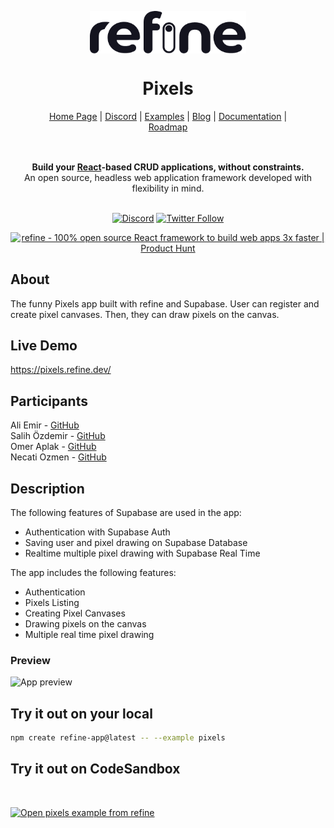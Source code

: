 
<div align="center" style="margin: 30px;">
<a href="https://refine.dev/">
  <img src="https://raw.githubusercontent.com/refinedev/refine/master/logo.png"   style="width:250px;" align="center" />
</a>
<br />


# Pixels

<div align="center">
    <a href="https://refine.dev">Home Page</a> |
    <a href="https://discord.gg/refine">Discord</a> |
    <a href="https://refine.dev/examples/">Examples</a> | 
    <a href="https://refine.dev/blog/">Blog</a> | 
    <a href="https://refine.dev/docs/">Documentation</a> | 
    <a href="https://github.com/refinedev/refine/projects/1">Roadmap</a>
</div>
</div>

<br />

<div align="center"><strong>Build your <a href="https://reactjs.org/">React</a>-based CRUD applications, without constraints.</strong><br>An open source, headless web application framework developed with flexibility in mind.

<br />
<br />


[![Discord](https://img.shields.io/discord/837692625737613362.svg?label=&logo=discord&logoColor=ffffff&color=7389D8&labelColor=6A7EC2)](https://discord.gg/refine)
[![Twitter Follow](https://img.shields.io/twitter/follow/refine_dev?style=social)](https://twitter.com/refine_dev)

<a href="https://www.producthunt.com/posts/refine-3?utm_source=badge-top-post-badge&utm_medium=badge&utm_souce=badge-refine&#0045;3" target="_blank"><img src="https://api.producthunt.com/widgets/embed-image/v1/top-post-badge.svg?post_id=362220&theme=light&period=daily" alt="refine - 100&#0037;&#0032;open&#0032;source&#0032;React&#0032;framework&#0032;to&#0032;build&#0032;web&#0032;apps&#0032;3x&#0032;faster | Product Hunt" style="width: 250px; height: 54px;" width="250" height="54" /></a>

</div>


        
## About
The funny Pixels app built with refine and Supabase. User can register and create pixel canvases. Then, they can draw pixels on the canvas. 

## Live Demo
https://pixels.refine.dev/
## Participants

Ali Emir - [GitHub](https://github.com/aliemir)  
Salih Özdemir - [GitHub](https://github.com/salihozdemir)  
Omer Aplak - [GitHub](https://github.com/omeraplak)  
Necati Ozmen - [GitHub](https://github.com/necatiozmen)


## Description

The following features of Supabase are used in the app:
- Authentication with Supabase Auth
- Saving user and pixel drawing on Supabase Database
- Realtime multiple pixel drawing with Supabase Real Time

 The app includes the following features:
- Authentication
- Pixels Listing
- Creating Pixel Canvases
- Drawing pixels on the canvas
- Multiple real time pixel drawing


### Preview


![App preview](https://refine.ams3.cdn.digitaloceanspaces.com/supabase-hackathon/pixels_screenshot.png)                                                               
   
                                                                   
## Try it out on your local

```bash
npm create refine-app@latest -- --example pixels
```

## Try it out on CodeSandbox

<br/>

[![Open pixels example from refine](https://codesandbox.io/static/img/play-codesandbox.svg)](https://codesandbox.io/embed/github/refinedev/refine/tree/next/examples/pixels?terminal=start)
